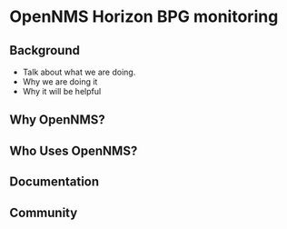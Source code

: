 # OpenNMS Horizon BPG  monitoring 

## Background 
- Talk about what we are doing.
- Why we are doing it 
- Why it will be helpful 

## Why OpenNMS?

## Who Uses OpenNMS?

## Documentation

## Community











